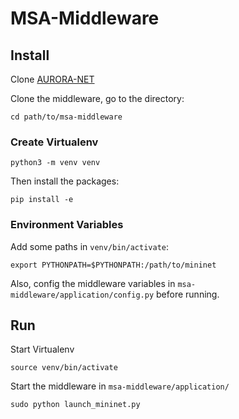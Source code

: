 # MSA-Middleware

## Install
Clone <a href="https://github.com/jiaweit2/aurora-net-iobt-cra-site-server.git">AURORA-NET</a>

Clone the middleware, go to the directory:
```
cd path/to/msa-middleware
```

### Create Virtualenv
```
python3 -m venv venv
```
Then install the packages:
```
pip install -e
``` 

### Environment Variables
Add some paths in `venv/bin/activate`:
```
export PYTHONPATH=$PYTHONPATH:/path/to/mininet
```
Also, config the middleware variables in `msa-middleware/application/config.py` before running.

## Run
Start Virtualenv
```
source venv/bin/activate
```
Start the middleware in `msa-middleware/application/`
```
sudo python launch_mininet.py
```
